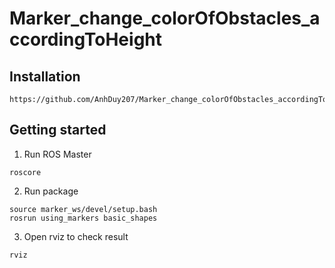 # Marker_change_colorOfObstacles_accordingToHeight

## Installation
```
https://github.com/AnhDuy207/Marker_change_colorOfObstacles_accordingToHeight.git
```

## Getting started
1. Run ROS Master
```
roscore
```
2. Run package  
```
source marker_ws/devel/setup.bash
rosrun using_markers basic_shapes 
```
3. Open rviz to check result
```
rviz
```

